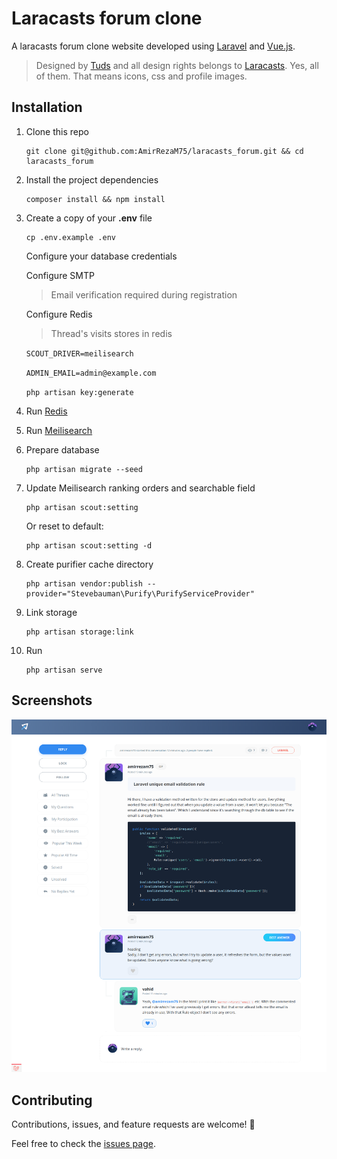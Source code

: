 # Laracasts forum clone
A laracasts forum clone website developed using [Laravel](https://laravel.com) and [Vue.js](https://vuejs.org).
> Designed by [Tuds](https://twitter.com/tudssss) and all design rights belongs to [Laracasts](https://laracasts.com/discuss). Yes, all of them. That means icons, css and profile images.
  
## Installation
1) Clone this repo
    ``` 
    git clone git@github.com:AmirRezaM75/laracasts_forum.git && cd laracasts_forum
    ```
2) Install the project dependencies
    ```
    composer install && npm install
    ```
3) Create a copy of your **.env** file
    ```
    cp .env.example .env
    ```
    Configure your database credentials
    
    Configure SMTP
    > Email verification required during registration
    
    Configure Redis
    > Thread's visits stores in redis
    
    ``SCOUT_DRIVER=meilisearch``
    
    ``ADMIN_EMAIL=admin@example.com``
    
    ``php artisan key:generate``
    
4) Run [Redis](https://www.digitalocean.com/community/tutorials/how-to-install-and-secure-redis-on-ubuntu-18-04)
5) Run [Meilisearch](https://github.com/meilisearch/MeiliSearch)
6) Prepare database
    ```
    php artisan migrate --seed
    ```
7) Update Meilisearch ranking orders and searchable field
   ```
   php artisan scout:setting
   ```
   Or reset to default:
   ```
   php artisan scout:setting -d
   ```
   
8) Create purifier cache directory
   ```
   php artisan vendor:publish --provider="Stevebauman\Purify\PurifyServiceProvider"
   ```
   
9) Link storage
    ```
    php artisan storage:link
    ```

10) Run
    ```
    php artisan serve
    ```
   
## Screenshots

![Laracasts Forum Clone](/storage/screenshot.png?raw=true "Laracasts Forum Clone")

## Contributing

Contributions, issues, and feature requests are welcome! 🤝

Feel free to check the [issues page](https://github.com/amirrezam75/laracasts_forum/issues).
